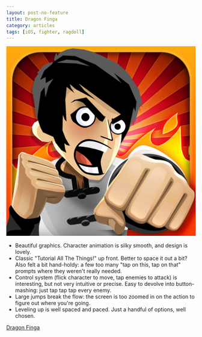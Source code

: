 ```yaml
---
layout: post-no-feature
title: Dragon Finga
category: articles
tags: [iOS, fighter, ragdoll]
---
```


<a href="http://anotherplaceproductions.com/">![dragon finga icon](/images/dragon-finga.png)</a>

* Beautiful graphics. Character animation is silky smooth, and design is lovely.
* Classic "Tutorial All The Things!" up front. Better to space it out a bit? Also felt a bit hand-holdy: a few too many "tap on this, tap on that" prompts where they weren't really needed.
* Control system (flick character to move, tap enemies to attack) is interesting, but not very intuitive or precise. Easy to devolve into button-mashing: just tap tap tap every enemy.
* Large jumps break the flow: the screen is too zoomed in on the action to figure out where you're going.
* Leveling up is well spaced and paced. Just a handful of options, well chosen.

[Dragon Finga](http://anotherplaceproductions.com/)